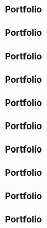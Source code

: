 # Portfolio
# Portfolio
# Portfolio
# Portfolio
# Portfolio
# Portfolio
# Portfolio
# Portfolio
# Portfolio
# Portfolio
